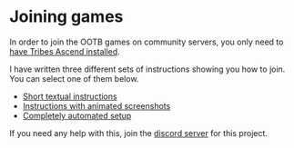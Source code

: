 # Joining games

In order to join the OOTB games on community servers, you only need to 
[have Tribes Ascend installed](installing_tribes_and_prerequisites.md).

I have written three different sets of instructions showing you how to join.
You can select one of them below.

* [Short textual instructions](joining_games_short_textual.md)
* [Instructions with animated screenshots](joining_games_illustrated.md)
* [Completely automated setup](joining_games_automated.md)

If you need any help with this, join the [discord server](https://discordapp.com/invite/8enekHQ) for this project.
